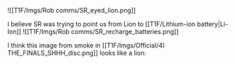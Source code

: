 ![[T1F/Imgs/Rob comms/SR_eyed_lion.png]]

I believe SR was trying to point us from Lion to [[T1F/Lithium-ion battery|Li-Ion]]
![[T1F/Imgs/Rob comms/SR_recharge_batteries.png]]

I think this image from smoke in [[T1F/Imgs/Official/4) THE_FINALS_SHHH_disc.png]] looks like a lion:
